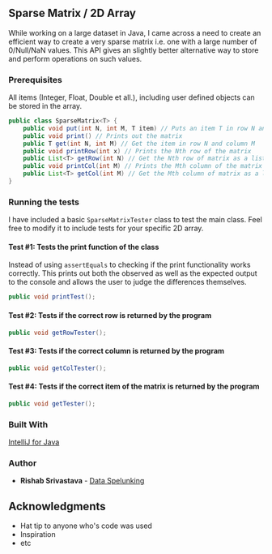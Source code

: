 ## Sparse Matrix / 2D Array

While working on a large dataset in Java, I came across a need to create an efficient way to create a very sparse matrix i.e. one with a large number of 0/Null/NaN values. This API gives an slightly better alternative way to store and perform operations on such values.

### Prerequisites
All items (Integer, Float, Double et all.), including user defined objects can be stored in the array.

```java
public class SparseMatrix<T> {
	public void put(int N, int M, T item) // Puts an item T in row N and column M
	public void print() // Prints out the matrix
	public T get(int N, int M) // Get the item in row N and column M
	public void printRow(int x) // Prints the Nth row of the matrix
	public List<T> getRow(int N) // Get the Nth row of matrix as a list
	public void printCol(int M) // Prints the Mth column of the matrix
	public List<T> getCol(int M) // Get the Mth column of matrix as a list
}
```

### Running the tests

I have included a basic `SparseMatrixTester` class to test the main class. Feel free to modify it to include tests for your specific 2D array.

#### Test #1: Tests the print function of the class

Instead of using `assertEquals` to checking if the print functionality works correctly. This prints out both the observed as well as the expected output to the console and allows the user to judge the differences themselves.

```java
public void printTest();
```

#### Test #2: Tests if the correct row is returned by the program

```java
public void getRowTester();
```

#### Test #3: Tests if the correct column is returned by the program

```java
public void getColTester();
```

#### Test #4: Tests if the correct item of the matrix is returned by the program

```java
public void getTester();
```


### Built With

[IntelliJ for Java](http://www.dropwizard.io/1.0.2/docs/) 

### Author

* **Rishab Srivastava** - [Data Spelunking](https://rishab231.github.io/)

## Acknowledgments

* Hat tip to anyone who's code was used
* Inspiration
* etc